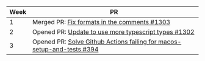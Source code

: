 | Week | PR |
|----|---|
| 1 | Merged PR: [Fix formats in the comments #1303](https://github.com/CATcher-org/CATcher/pull/1303) |
| 2 | Opened PR: [Update to use more typescript types #1302](https://github.com/CATcher-org/CATcher/pull/1302) |
| 3 | Opened PR: [Solve Github Actions failing for macos-setup-and-tests #394](https://github.com/CATcher-org/CATcher/pull/1302) |
